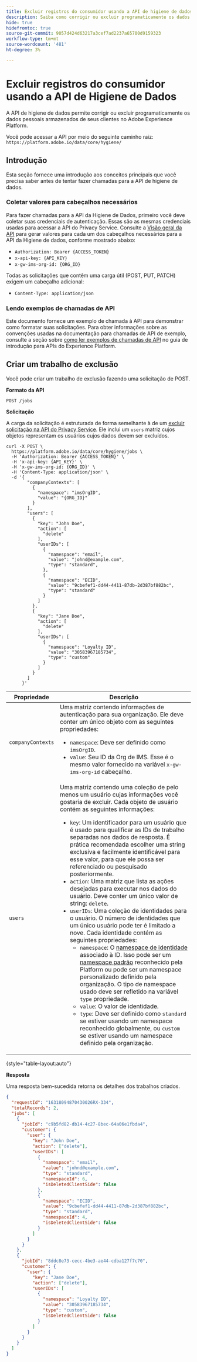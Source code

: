 ```yaml
---
title: Excluir registros do consumidor usando a API de higiene de dados
description: Saiba como corrigir ou excluir programaticamente os dados pessoais armazenados de seus clientes no Adobe Experience Platform.
hide: true
hidefromtoc: true
source-git-commit: 9057d424d63217a3cef7ad2237a65700d9159323
workflow-type: tm+mt
source-wordcount: '481'
ht-degree: 3%

---
```


# Excluir registros do consumidor usando a API de Higiene de Dados

A API de higiene de dados permite corrigir ou excluir programaticamente os dados pessoais armazenados de seus clientes no Adobe Experience Platform.

Você pode acessar a API por meio do seguinte caminho raiz: `https://platform.adobe.io/data/core/hygiene/`

## Introdução

Esta seção fornece uma introdução aos conceitos principais que você precisa saber antes de tentar fazer chamadas para a API de higiene de dados.

### Coletar valores para cabeçalhos necessários

Para fazer chamadas para a API da Higiene de Dados, primeiro você deve coletar suas credenciais de autenticação. Essas são as mesmas credenciais usadas para acessar a API do Privacy Service. Consulte a [Visão geral da API](./overview.md#getting-started) para gerar valores para cada um dos cabeçalhos necessários para a API da Higiene de dados, conforme mostrado abaixo:

* `Authorization: Bearer {ACCESS_TOKEN}`
* `x-api-key: {API_KEY}`
* `x-gw-ims-org-id: {ORG_ID}`

Todas as solicitações que contêm uma carga útil (POST, PUT, PATCH) exigem um cabeçalho adicional:

* `Content-Type: application/json`

### Lendo exemplos de chamadas de API

Este documento fornece um exemplo de chamada à API para demonstrar como formatar suas solicitações. Para obter informações sobre as convenções usadas na documentação para chamadas de API de exemplo, consulte a seção sobre [como ler exemplos de chamadas de API](../../landing/api-guide.md#sample-api) no guia de introdução para APIs do Experience Platform.

## Criar um trabalho de exclusão

Você pode criar um trabalho de exclusão fazendo uma solicitação de POST.

**Formato da API**

```http
POST /jobs
```

**Solicitação**

A carga da solicitação é estruturada de forma semelhante à de um [excluir solicitação na API do Privacy Service](../../privacy-service/api/privacy-jobs.md#access-delete). Ele inclui um `users` matriz cujos objetos representam os usuários cujos dados devem ser excluídos.

```shell
curl -X POST \
  https://platform.adobe.io/data/core/hygiene/jobs \
  -H 'Authorization: Bearer {ACCESS_TOKEN}' \
  -H 'x-api-key: {API_KEY}' \
  -H 'x-gw-ims-org-id: {ORG_ID}' \
  -H 'Content-Type: application/json' \
  -d '{
        "companyContexts": [
          {
            "namespace": "imsOrgID",
            "value": "{ORG_ID}"
          }
        ],
        "users": [
          {
            "key": "John Doe",
            "action": [
              "delete"
            ],
            "userIDs": [
              {
                "namespace": "email",
                "value": "johnd@example.com",
                "type": "standard",
              },
              {
                "namespace": "ECID",
                "value": "9cbefef1-dd44-4411-87db-2d387bf882bc",
                "type": "standard"
              }
            ]
          },
          {
            "key": "Jane Doe",
            "action": [
              "delete"
            ],
            "userIDs": [
              {
                "namespace": "Loyalty ID",
                "value": "30583967185734",
                "type": "custom"
              }
            ]
          }
        ]
      }'
```

| Propriedade | Descrição |
| --- | --- |
| `companyContexts` | Uma matriz contendo informações de autenticação para sua organização. Ele deve conter um único objeto com as seguintes propriedades: <ul><li>`namespace`: Deve ser definido como `imsOrgID`.</li><li>`value`: Seu ID da Org de IMS. Esse é o mesmo valor fornecido na variável `x-gw-ims-org-id` cabeçalho.</li></ul> |
| `users` | Uma matriz contendo uma coleção de pelo menos um usuário cujas informações você gostaria de excluir. Cada objeto de usuário contém as seguintes informações: <ul><li>`key`: Um identificador para um usuário que é usado para qualificar as IDs de trabalho separadas nos dados de resposta. É prática recomendada escolher uma string exclusiva e facilmente identificável para esse valor, para que ele possa ser referenciado ou pesquisado posteriormente.</li><li>`action`: Uma matriz que lista as ações desejadas para executar nos dados do usuário. Deve conter um único valor de string: `delete`.</li><li>`userIDs`: Uma coleção de identidades para o usuário. O número de identidades que um único usuário pode ter é limitado a nove. Cada identidade contém as seguintes propriedades: <ul><li>`namespace`: O [namespace de identidade](../../identity-service/namespaces.md) associado à ID. Isso pode ser um [namespace padrão](../../privacy-service/api/appendix.md#standard-namespaces) reconhecido pela Platform ou pode ser um namespace personalizado definido pela organização. O tipo de namespace usado deve ser refletido na variável `type` propriedade.</li><li>`value`: O valor de identidade.</li><li>`type`: Deve ser definido como `standard` se estiver usando um namespace reconhecido globalmente, ou `custom` se estiver usando um namespace definido pela organização.</li></ul></li></ul> |

{style=&quot;table-layout:auto&quot;}

**Resposta**

Uma resposta bem-sucedida retorna os detalhes dos trabalhos criados.

```json
{
  "requestId": "16318094870430026RX-334",
  "totalRecords": 2,
  "jobs": [
    {
      "jobId": "c9b5fd82-db14-4c27-8bec-64a06e1fbda4",
      "customer": {
        "user": {
          "key": "John Doe",
          "action": ["delete"],
          "userIDs": [
            {
              "namespace": "email",
              "value": "johnd@example.com",
              "type": "standard",
              "namespaceId": 6,
              "isDeletedClientSide": false
            },
            {
              "namespace": "ECID",
              "value": "9cbefef1-dd44-4411-87db-2d387bf882bc",
              "type": "standard",
              "namespaceId": 4,
              "isDeletedClientSide": false
            }
          ]
        }
      }
    },
    {
      "jobId": "8ddc8e73-cecc-4be3-ae44-cdba127f7c70",
      "customer": {
        "user": {
          "key": "Jane Doe",
          "action": ["delete"],
          "userIDs": [
            {
              "namespace": "Loyalty ID",
              "value": "30583967185734",
              "type": "custom",
              "isDeletedClientSide": false
            }
          ]
        }
      }
    }
  ]
}
```
